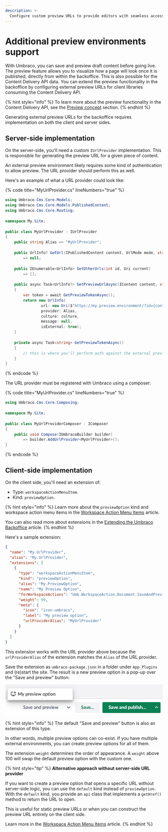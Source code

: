 ```yaml
---
description: >-
  Configure custom preview URLs to provide editors with seamless access to external preview environments for the Content Delivery API data.
---
```


# Additional preview environments support

With Umbraco, you can save and preview draft content before going live. The preview feature allows you to visualize how a page will look once it is published, directly from within the backoffice. This is also possible for the Content Delivery API data. You can extend the preview functionality in the backoffice by configuring external preview URLs for client libraries consuming the Content Delivery API.

{% hint style="info" %}
To learn more about the preview functionality in the Content Delivery API, see the [Preview concept](https://docs.umbraco.com/umbraco-cms/reference/content-delivery-api#preview) section.
{% endhint %}

Generating external preview URLs for the backoffice requires implementation on both the client and server sides.

## Server-side implementation

On the server-side, you'll need a custom `IUrlProvider` implementation. This is responsible for generating the preview URL for a given piece of content.

An external preview environment likely requires some kind of authentication to allow preview. The URL provider should perform this as well.

Here's an example of what a URL provider could look like:

{% code title="MyUrlProvider.cs" lineNumbers="true" %}
```csharp
using Umbraco.Cms.Core.Models;
using Umbraco.Cms.Core.Models.PublishedContent;
using Umbraco.Cms.Core.Routing;

namespace My.Site;

public class MyUrlProvider : IUrlProvider
{
    public string Alias => "MyUrlProvider";

    public UrlInfo? GetUrl(IPublishedContent content, UrlMode mode, string? culture, Uri current)
        => null;

    public IEnumerable<UrlInfo> GetOtherUrls(int id, Uri current)
        => [];

    public async Task<UrlInfo?> GetPreviewUrlAsync(IContent content, string? culture, string? segment)
    {
        var token = await GetPreviewTokenAsync();
        return new UrlInfo(
                url: new Uri($"https://my.preview.environment/?id={content.Key}&culture={culture}&token={token}"),
                provider: Alias,
                culture: culture,
                message: null,
                isExternal: true);
    }

    private async Task<string> GetPreviewTokenAsync()
    {
        // this is where you'll perform auth against the external preview environment and return an auth token
    }
}
```
{% endcode %}

The URL provider must be registered with Umbraco using a composer:

{% code title="MyUrlProvider.cs" lineNumbers="true" %}
```csharp
using Umbraco.Cms.Core.Composing;

namespace My.Site;

public class MyUrlProviderComposer : IComposer
{
    public void Compose(IUmbracoBuilder builder)
        => builder.AddUrlProvider<MyUrlProvider>();
}
```
{% endcode %}

## Client-side implementation

On the client side, you'll need an extension of:

- Type: `workspaceActionMenuItem`.
- Kind: `previewOption`.

{% hint style="info" %}
Learn more about the `previewOption` kind and workspace action menu items in the [Workspace Action Menu Items](../../customizing/extending-overview/extension-types/workspaces/workspace-action-menu-items.md) article.

You can also read more about extensions in the [Extending the Umbraco Backoffice](https://docs.umbraco.com/welcome/getting-started/developing-websites-with-umbraco/extending-the-umbraco-backoffice) article.
{% endhint %}

Here's a sample extension:

```json
{
  "name": "My UrlProvider",
  "alias": "My.UrlProvider",
  "extensions": [
    {
      "type": "workspaceActionMenuItem",
      "kind": "previewOption",
      "alias": "My.PreviewOption",
      "name": "My Preview Option",
      "forWorkspaceActions": "Umb.WorkspaceAction.Document.SaveAndPreview",
      "weight": 99,
      "meta": {
        "icon": "icon-umbraco",
        "label": "My preview option",
        "urlProviderAlias": "MyUrlProvider"
      }
    }
  ]
}
```

This extension works with the URL provider above because the `urlProviderAlias` of the extension matches the `Alias` of the URL provider.

Save the extension as `umbraco-package.json` in a folder under `App_Plugins` and (re)start the site. The result is a new preview option in a pop-up over the "Save and preview" button:

![External preview options in a pop-up over the "Save and preview" button](images/external-preview-option.png)

{% hint style="info" %}
The default "Save and preview" button is also an extension of this type.

In other words, multiple preview options can co-exist. If you have multiple external environments, you can create preview options for all of them.

The extension `weight` determines the order of appearance. A `weight` above 100 will swap the default preview option with the custom one.

{% hint style="tip" %}
**Alternative approach without server-side URL provider**

If you want to create a preview option that opens a specific URL without server-side logic, you can use the `default` kind instead of `previewOption`. With the `default` kind, you provide an `api` class that implements a `getHref()` method to return the URL to open.

This is useful for static preview URLs or when you can construct the preview URL entirely on the client side.

Learn more in the [Workspace Action Menu Items](../../customizing/extending-overview/extension-types/workspaces/workspace-action-menu-items.md#default) article.
{% endhint %}
